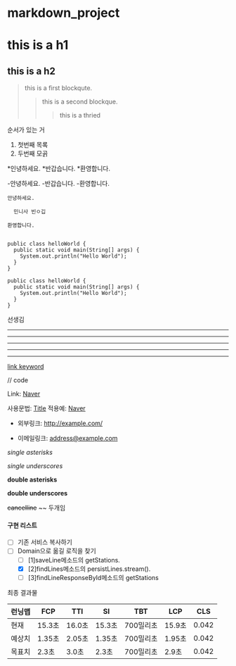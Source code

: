 # markdown_project

# this is a h1
## this is a h2

>this is a first blockqute.
>  >this is a second blockque.
>  >  > this is a thried
>  >  >


순서가 있는 거 
1. 첫번째 목록
2. 두번째 모곩


*인녕하세요.
  *반갑습니다.
    *환영합니다.

    

-안녕하세요.
  -반갑습니다.
    -환영합니다.
    

    안녕하세요.
    
      민니사 빈ㅇ깁
      
    환영합니다.

<pre><code>
public class helloWorld {
  public static void main(String[] args) {
    System.out.println("Hello World");
  }
}
</code></pre>

```
public class helloWorld {
  public static void main(String[] args) {
    System.out.println("Hello World");
  }
}
```

선생김
* * *
***
- - -
--------------
******* 

[link keyword][id]

[id]: URL "Link Keyword Here"

// code

Link: [Naver][naverlink]

[naverlink]: https://www.naver.com/"

사용문법: [Title](link)
적용예: [Naver](https://www.naver.com/, "Naver link")



* 외부링크: <http://example.com/>

* 이메일링크: <address@example.com>


*single asterisks* 

_single underscores_

**double asterisks**

__double underscores__

~~cancelline~~  ~~ 두개임



#### 구현 리스트
- [ ] 기존 서비스 복사하기
- [ ] Domain으로 옮길 로직을 찾기
    - [ ] [1]saveLine메소드의 getStations.
    - [x] [2]findLines메소드의 persistLines.stream().
    - [ ] [3]findLineResponseById메소드의 getStations

최종 결과물


| 런닝맵  | FCP   | TTI   | SI    | TBT    | LCP   | CLS   |
|------|-------|-------|-------|--------|-------|-------|
| 현재   | 15.3초 | 16.0초 | 15.3초 | 700밀리초 | 15.9초 | 0.042 |
| 예상치  | 1.35초 | 2.05초 | 1.35초 | 700밀리초 | 1.95초 | 0.042 |
| 목표치  | 2.3초  | 3.0초  | 2.3초  | 700밀리초 | 2.9초  | 0.042 |








    
